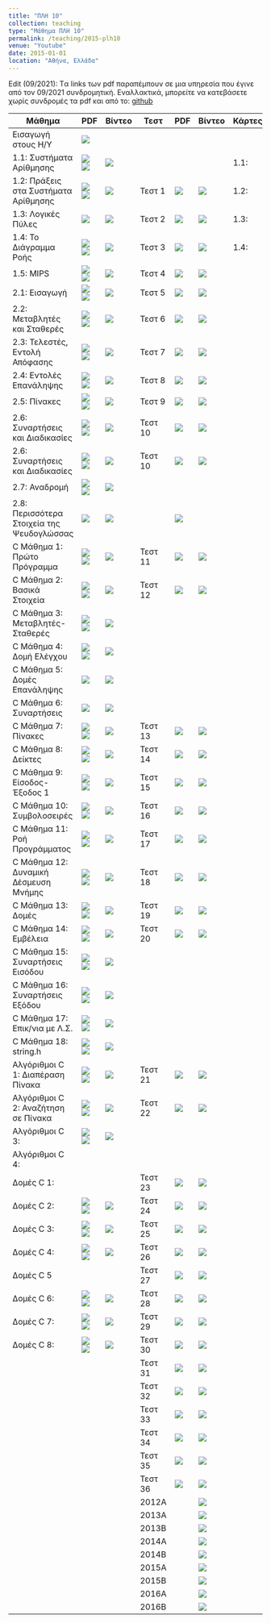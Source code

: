 ```yaml
---
title: "ΠΛΗ 10"
collection: teaching
type: "Μάθημα ΠΛΗ 10"
permalink: /teaching/2015-plh10
venue: "Youtube"
date: 2015-01-01
location: "Αθήνα, Ελλάδα"
---
```


Edit (09/2021): Tα links των pdf παραπέμπουν σε μια υπηρεσία που έγινε από τον 09/2021 συνδρομητική. Εναλλακτικά, μπορείτε να κατεβάσετε χωρίς συνδρομές τα pdf και από το: [github](https://github.com/psounis/notes)

| Μάθημα | PDF | Βίντεο | Τεστ | PDF | Βίντεο | Κάρτες | PDF | Βίντεο|
| --- | --- | --- | --- | --- | --- | --- | --- | --- |
| Εισαγωγή στους Η/Υ | <a href="https://www.slideshare.net/DimitrisPsounis/10-1-54148007" target="_blank"><img src="https://dimitrispsounis.github.io/images/pdf20.png"></a> |  |  |  |  |  |  |  |
| 1.1: Συστήματα Αρίθμησης | <a href="https://www.slideshare.net/DimitrisPsounis/10-11-52387385" target="_blank"><img src="https://dimitrispsounis.github.io/images/pdf20.png"></a> <a href="https://www.slideshare.net/DimitrisPsounis/10-11-53502905" target="_blank"><img src="https://dimitrispsounis.github.io/images/pdf4.png"></a> | <a href="https://www.youtube.com/watch?v=p1DURckHKyw&list=PLLMmbOLFy25Ez0gRrziJnUKx1H_G2DM5F" target="_blank"><img src="https://dimitrispsounis.github.io/images/youtube20.png"></a> |  |  |  | 1.1: | <a href="https://www.slideshare.net/DimitrisPsounis/10-11-52999487" target="_blank"><img src="https://dimitrispsounis.github.io/images/pdf20.png"></a> <a href="https://www.slideshare.net/DimitrisPsounis/10-11-53502898" target="_blank"><img src="https://dimitrispsounis.github.io/images/pdf4.png"></a> | <a href="https://www.youtube.com/watch?v=ZreKC_NMq-M&list=PLLMmbOLFy25HAC_ByaacLKthemwfjJdYF" target="_blank"><img src="https://dimitrispsounis.github.io/images/youtube20.png"></a> |
| 1.2: Πράξεις στα Συστήματα Αρίθμησης | <a href="https://www.slideshare.net/DimitrisPsounis/10-12-52771593" target="_blank"><img src="https://dimitrispsounis.github.io/images/pdf20.png"></a> <a href="https://www.slideshare.net/DimitrisPsounis/10-12-53503071" target="_blank"><img src="https://dimitrispsounis.github.io/images/pdf4.png"></a> | <a href="https://www.youtube.com/watch?v=x77DbKFg0PI&list=PLLMmbOLFy25GRCBxT-jsoAtpRwHElXZSI" target="_blank"><img src="https://dimitrispsounis.github.io/images/youtube20.png"></a> | Τεστ 1 | <a href="https://www.slideshare.net/DimitrisPsounis/10-1-52735757" target="_blank"><img src="https://dimitrispsounis.github.io/images/pdf20.png"></a> | <a href="https://www.youtube.com/watch?v=e4pWJWc6wbg&list=PLLMmbOLFy25GnJncBjoo1gJjTeXcnMHIt" target="_blank"><img src="https://dimitrispsounis.github.io/images/youtube20.png"></a> | 1.2: | <a href="https://www.slideshare.net/DimitrisPsounis/10-12-53503067" target="_blank"><img src="https://dimitrispsounis.github.io/images/pdf4.png"></a> | <a href="https://www.youtube.com/watch?v=r_beo1-cHa0&list=PLLMmbOLFy25Fk06TAV7Y1q0z8s6ND0Lt5" target="_blank"><img src="https://dimitrispsounis.github.io/images/youtube20.png"></a> |
| 1.3: Λογικές Πύλες | <a href="https://www.slideshare.net/DimitrisPsounis/10-13-53503338" target="_blank"><img src="https://dimitrispsounis.github.io/images/pdf4.png"></a> | <a href="https://www.youtube.com/watch?v=iqy71uVFsnk&list=PLLMmbOLFy25FEYwmIIHbUgkdJRiLKbEad" target="_blank"><img src="https://dimitrispsounis.github.io/images/youtube20.png"></a> | Τεστ 2 | <a href="https://www.slideshare.net/DimitrisPsounis/10-2-53177944" target="_blank"><img src="https://dimitrispsounis.github.io/images/pdf20.png"></a> | <a href="https://www.youtube.com/watch?v=wwG7VbnIXFk&list=PLLMmbOLFy25HoBONtaFGZP24LLo3yd5_J" target="_blank"><img src="https://dimitrispsounis.github.io/images/youtube20.png"></a> | 1.3: | <a href="https://www.slideshare.net/DimitrisPsounis/10-13-53211738" target="_blank"><img src="https://dimitrispsounis.github.io/images/pdf20.png"></a> <a href="https://www.slideshare.net/DimitrisPsounis/10-13-53503337" target="_blank"><img src="https://dimitrispsounis.github.io/images/pdf4.png"></a> | <a href="https://www.youtube.com/watch?v=G6rraCi4e2E&list=PLLMmbOLFy25GyfzLXRn9Z2-ewRyuKazo3" target="_blank"><img src="https://dimitrispsounis.github.io/images/youtube20.png"></a> |
| 1.4: To Διάγραμμα Ροής | <a href="https://www.slideshare.net/DimitrisPsounis/10-14-53487334" target="_blank"><img src="https://dimitrispsounis.github.io/images/pdf20.png"></a> <a href="https://www.slideshare.net/DimitrisPsounis/10-14-53487331" target="_blank"><img src="https://dimitrispsounis.github.io/images/pdf4.png"></a> | <a href="https://www.youtube.com/watch?v=agjoISLMPNA&list=PLLMmbOLFy25F4t2L9CrObYto_dB_fw2_J" target="_blank"><img src="https://dimitrispsounis.github.io/images/youtube20.png"></a> | Τεστ 3 | <a href="https://www.slideshare.net/DimitrisPsounis/10-3-53218593" target="_blank"><img src="https://dimitrispsounis.github.io/images/pdf20.png"></a>  | <a href="https://www.youtube.com/watch?v=OmfzCz33SD0&list=PLLMmbOLFy25GtvywtzSMpfyUaJT9EyP5L" target="_blank"><img src="https://dimitrispsounis.github.io/images/youtube20.png"></a> | 1.4: | <a href="https://www.slideshare.net/DimitrisPsounis/10-14-53488562" target="_blank"><img src="https://dimitrispsounis.github.io/images/pdf20.png"></a> <a href="https://www.slideshare.net/DimitrisPsounis/10-14-53488561" target="_blank"><img src="https://dimitrispsounis.github.io/images/pdf4.png"></a> | <a href="https://www.youtube.com/watch?v=mUkAP4y0FGk&list=PLLMmbOLFy25FPS9TzNlei5CT7r65a4BE5" target="_blank"><img src="https://dimitrispsounis.github.io/images/youtube20.png"></a> |
| 1.5: MIPS | <a href="https://www.slideshare.net/DimitrisPsounis/10-15-53900742" target="_blank"><img src="https://dimitrispsounis.github.io/images/pdf20.png"></a> <a href="https://www.slideshare.net/DimitrisPsounis/10-15-53900739" target="_blank"><img src="https://dimitrispsounis.github.io/images/pdf4.png"></a> | <a href="https://www.youtube.com/watch?v=w00hir4FPcw&list=PLLMmbOLFy25EpLxudVxo6y3EuzCOORZ_0" target="_blank"><img src="https://dimitrispsounis.github.io/images/youtube20.png"></a> | Τεστ 4 | <a href="https://www.slideshare.net/DimitrisPsounis/10-4-53489795" target="_blank"><img src="https://dimitrispsounis.github.io/images/pdf20.png"></a> | <a href="https://www.youtube.com/watch?v=5VAKtQIleFQ&list=PLLMmbOLFy25E0aRwgqxYXi3yN2Sh4ObEK" target="_blank"><img src="https://dimitrispsounis.github.io/images/youtube20.png"></a> |  |  |  |
| 2.1: Εισαγωγή | <a href="https://www.slideshare.net/DimitrisPsounis/10-21-54513089" target="_blank"><img src="https://dimitrispsounis.github.io/images/pdf20.png"></a> <a href="https://www.slideshare.net/DimitrisPsounis/10-21-54513074" target="_blank"><img src="https://dimitrispsounis.github.io/images/pdf4.png"></a> | <a href="https://www.youtube.com/watch?v=Ipiuo9MlH5I&list=PLLMmbOLFy25E0QqACE8KVwGSoxfSjfjWV" target="_blank"><img src="https://dimitrispsounis.github.io/images/youtube20.png"></a> | Τεστ 5 | <a href="https://www.slideshare.net/DimitrisPsounis/10-5-53781381" target="_blank"><img src="https://dimitrispsounis.github.io/images/pdf20.png"></a> | <a href="https://www.youtube.com/watch?v=peVKO0V2C3s&list=PLLMmbOLFy25FmUnNsjrzBrJmQiYjkT9Ck" target="_blank"><img src="https://dimitrispsounis.github.io/images/youtube20.png"></a> |  |  |  |
| 2.2: Μεταβλητές και Σταθερές | <a href="https://www.slideshare.net/DimitrisPsounis/10-22-54714581" target="_blank"><img src="https://dimitrispsounis.github.io/images/pdf20.png"></a> <a href="https://www.slideshare.net/DimitrisPsounis/10-22-54714582" target="_blank"><img src="https://dimitrispsounis.github.io/images/pdf4.png"></a> | <a href="https://www.youtube.com/watch?v=kjvK_owVk74&list=PLLMmbOLFy25Eb8PBEYFOPAFBejAVA_wNU" target="_blank"><img src="https://dimitrispsounis.github.io/images/youtube20.png"></a> | Τεστ 6 | <a href="https://www.slideshare.net/DimitrisPsounis/10-6-53923958" target="_blank"><img src="https://dimitrispsounis.github.io/images/pdf20.png"></a> | <a href="https://www.youtube.com/watch?v=oab2aOrmAf0&list=PLLMmbOLFy25HlVEnU34wyLEp4EoCeH3kD" target="_blank"><img src="https://dimitrispsounis.github.io/images/youtube20.png"></a> |  |  |  |
| 2.3: Τελεστές, Εντολή Απόφασης | <a href="https://www.slideshare.net/DimitrisPsounis/10-23-54897219" target="_blank"><img src="https://dimitrispsounis.github.io/images/pdf20.png"></a> <a href="https://www.slideshare.net/DimitrisPsounis/10-23-54897221" target="_blank"><img src="https://dimitrispsounis.github.io/images/pdf4.png"></a> | <a href="https://www.youtube.com/watch?v=WI4BYAJ6-2o&list=PLLMmbOLFy25EiJ4ao8v1lQyXcDhLIGsj8" target="_blank"><img src="https://dimitrispsounis.github.io/images/youtube20.png"></a> | Τεστ 7 | <a href="https://www.slideshare.net/DimitrisPsounis/10-7-54291111" target="_blank"><img src="https://dimitrispsounis.github.io/images/pdf20.png"></a>	 | <a href="https://www.youtube.com/watch?v=NjV_K-qGG04&list=PLLMmbOLFy25HQUr_Uaaz2gJmPPOYz2Vcj" target="_blank"><img src="https://dimitrispsounis.github.io/images/youtube20.png"></a> |  |  |  |
| 2.4: Εντολές Επανάληψης | <a href="https://www.slideshare.net/DimitrisPsounis/10-24-55556278" target="_blank"><img src="https://dimitrispsounis.github.io/images/pdf20.png"></a> <a href="https://www.slideshare.net/DimitrisPsounis/10-24-55556280" target="_blank"><img src="https://dimitrispsounis.github.io/images/pdf4.png"></a>  | <a href="https://www.youtube.com/watch?v=Ndn0G91lAyM&list=PLLMmbOLFy25HXARQkJ1z1bjXr5FgzS2Oq" target="_blank"><img src="https://dimitrispsounis.github.io/images/youtube20.png"></a> | Τεστ 8 | <a href="https://www.slideshare.net/DimitrisPsounis/10-8-54360216" target="_blank"><img src="https://dimitrispsounis.github.io/images/pdf20.png"></a> | <a href="https://www.youtube.com/watch?v=hxe3KWt-cus&list=PLLMmbOLFy25E6EqmtHl3o2lZzzUI10ZMj" target="_blank"><img src="https://dimitrispsounis.github.io/images/youtube20.png"></a> |  |  |  |
| 2.5: Πίνακες | <a href="https://www.slideshare.net/DimitrisPsounis/10-25-55999592" target="_blank"><img src="https://dimitrispsounis.github.io/images/pdf20.png"></a> <a href="https://www.slideshare.net/DimitrisPsounis/10-25-55999590" target="_blank"><img src="https://dimitrispsounis.github.io/images/pdf4.png"></a> | <a href="https://www.youtube.com/watch?v=6bz_A3M2XWQ&list=PLLMmbOLFy25FjeDORM42GB6FiICN9Gt_V" target="_blank"><img src="https://dimitrispsounis.github.io/images/youtube20.png"></a> | Τεστ 9 | <a href="https://www.slideshare.net/DimitrisPsounis/10-9-54555183" target="_blank"><img src="https://dimitrispsounis.github.io/images/pdf20.png"></a> | <a href="https://www.youtube.com/watch?v=-usF2o0XE-I&list=PLLMmbOLFy25EsRpZ3DD2iwPt5gLr5pQth" target="_blank"><img src="https://dimitrispsounis.github.io/images/youtube20.png"></a> |  |  |  |
| 2.6: Συναρτήσεις και Διαδικασίες | <a href="https://www.slideshare.net/DimitrisPsounis/10-26-56249651" target="_blank"><img src="https://dimitrispsounis.github.io/images/pdf20.png"></a> <a href="https://www.slideshare.net/DimitrisPsounis/10-26-56249652" target="_blank"><img src="https://dimitrispsounis.github.io/images/pdf4.png"></a> | <a href="https://www.youtube.com/watch?v=sANg5GcD8ZY&list=PLLMmbOLFy25F1rMQLsvy02_YFPL-WLPrm" target="_blank"><img src="https://dimitrispsounis.github.io/images/youtube20.png"></a> | Τεστ 10 | <a href="https://www.slideshare.net/DimitrisPsounis/10-10-55363584" target="_blank"><img src="https://dimitrispsounis.github.io/images/pdf20.png"></a>	| <a href="https://www.youtube.com/watch?v=lVE2jCgj2_Q&list=PLLMmbOLFy25HrMssgJzS39WUbaj9t08WH" target="_blank"><img src="https://dimitrispsounis.github.io/images/youtube20.png"></a> |  |  |  |
| 2.6: Συναρτήσεις και Διαδικασίες | <a href="https://www.slideshare.net/DimitrisPsounis/10-26-56249651" target="_blank"><img src="https://dimitrispsounis.github.io/images/pdf20.png"></a> <a href="https://www.slideshare.net/DimitrisPsounis/10-26-56249652" target="_blank"><img src="https://dimitrispsounis.github.io/images/pdf4.png"></a> | <a href="https://www.youtube.com/watch?v=sANg5GcD8ZY&list=PLLMmbOLFy25F1rMQLsvy02_YFPL-WLPrm" target="_blank"><img src="https://dimitrispsounis.github.io/images/youtube20.png"></a> | Τεστ 10 | <a href="https://www.slideshare.net/DimitrisPsounis/10-10-55363584" target="_blank"><img src="https://dimitrispsounis.github.io/images/pdf20.png"></a> | <a href="https://www.youtube.com/watch?v=lVE2jCgj2_Q&list=PLLMmbOLFy25HrMssgJzS39WUbaj9t08WH" target="_blank"><img src="https://dimitrispsounis.github.io/images/youtube20.png"></a> |  |  |  |
| 2.7: Αναδρομή | <a href="https://www.slideshare.net/DimitrisPsounis/10-27-56888973" target="_blank"><img src="https://dimitrispsounis.github.io/images/pdf20.png"></a> <a href="https://www.slideshare.net/DimitrisPsounis/10-27-56888971" target="_blank"><img src="https://dimitrispsounis.github.io/images/pdf4.png"></a> | <a href="https://www.youtube.com/watch?v=1ZynEQCfarI&list=PLLMmbOLFy25FLq2COVKO6CX1ilGE2-3Hp" target="_blank"><img src="https://dimitrispsounis.github.io/images/youtube20.png"></a> | | | | | | |
| 2.8: Περισσότερα Στοιχεία της Ψευδογλώσσας | <a href="https://www.slideshare.net/DimitrisPsounis/10-28-56889168" target="_blank"><img src="https://dimitrispsounis.github.io/images/pdf20.png"></a> | <a href="https://www.youtube.com/watch?v=uUKIFL9fgK0&list=PLLMmbOLFy25GJ27gp3j89rv68GmXDSPiz" target="_blank"><img src="https://dimitrispsounis.github.io/images/youtube20.png"></a> | | <a href="https://www.slideshare.net/DimitrisPsounis/10-28-56889167" target="_blank"><img src="https://dimitrispsounis.github.io/images/pdf4.png"></a> | | | |
| C Μάθημα 1: Πρώτο Πρόγραμμα | <a href="https://www.slideshare.net/DimitrisPsounis/c-1-53795588" target="_blank"><img src="https://dimitrispsounis.github.io/images/pdf20.png"></a> <a href="https://www.slideshare.net/DimitrisPsounis/c-1-53795591" target="_blank"><img src="https://dimitrispsounis.github.io/images/pdf4.png"></a> | <a href="https://www.youtube.com/watch?v=hx9ddaIyi6k&list=PLLMmbOLFy25EvibolowGOmrXO-dwDERbh" target="_blank"><img src="https://dimitrispsounis.github.io/images/youtube20.png"></a> | Τεστ 11 | <a href="https://www.slideshare.net/DimitrisPsounis/10-11-55762576" target="_blank"><img src="https://dimitrispsounis.github.io/images/pdf20.png"></a> | <a href="https://www.youtube.com/watch?v=PfNKBGRJVjs&list=PLLMmbOLFy25Fvr-08qo5hNh6Npa9Ocjw6" target="_blank"><img src="https://dimitrispsounis.github.io/images/youtube20.png"></a> | | | |
| C Μάθημα 2: Βασικά Στοιχεία | <a href="https://www.slideshare.net/DimitrisPsounis/c-2-54047422" target="_blank"><img src="https://dimitrispsounis.github.io/images/pdf20.png"></a> <a href="https://www.slideshare.net/DimitrisPsounis/c-2-54047421" target="_blank"><img src="https://dimitrispsounis.github.io/images/pdf4.png"></a> | <a href="https://www.youtube.com/watch?v=39f8ARytWcg&list=PLLMmbOLFy25FMvnBu-yghl0H0wSmTQEWD" target="_blank"><img src="https://dimitrispsounis.github.io/images/youtube20.png"></a> | Τεστ 12 | <a href="https://www.slideshare.net/DimitrisPsounis/10-12-56309556" target="_blank"><img src="https://dimitrispsounis.github.io/images/pdf20.png"></a> | <a href="https://www.youtube.com/watch?v=qhVQ5tstjBM&list=PLLMmbOLFy25HFJz7xl9xiEdq2wRmunPqN" target="_blank"><img src="https://dimitrispsounis.github.io/images/youtube20.png"></a> | | | |
| C Μάθημα 3: Μεταβλητές-Σταθερές | <a href="https://www.slideshare.net/DimitrisPsounis/c-3-54073787" target="_blank"><img src="https://dimitrispsounis.github.io/images/pdf20.png"></a> <a href="https://www.slideshare.net/DimitrisPsounis/c-3-54073784" target="_blank"><img src="https://dimitrispsounis.github.io/images/pdf4.png"></a> | <a href="https://www.youtube.com/watch?v=AUeLobL-Gqo&list=PLLMmbOLFy25HTIJk5ChVropkkZgbMV5lc" target="_blank"><img src="https://dimitrispsounis.github.io/images/youtube20.png"></a> | | | | | |
| C Μάθημα 4: Δομή Ελέγχου | <a href="https://www.slideshare.net/DimitrisPsounis/c-4-54815754" target="_blank"><img src="https://dimitrispsounis.github.io/images/pdf20.png"></a> <a href="https://www.slideshare.net/DimitrisPsounis/c-4-54815710" target="_blank"><img src="https://dimitrispsounis.github.io/images/pdf4.png"></a> | <a href="https://www.youtube.com/watch?v=_m_Cks_7RaE&list=PLLMmbOLFy25G0JJu1NilI_s0KWq-Gs_Rt" target="_blank"><img src="https://dimitrispsounis.github.io/images/youtube20.png"></a> | | | | | |
| C Μάθημα 5: Δομές Επανάληψης | <a href="https://www.slideshare.net/DimitrisPsounis/c-5-55122216" target="_blank"><img src="https://dimitrispsounis.github.io/images/pdf20.png"></a> | <a href="https://www.youtube.com/watch?v=fCI2OO9aL1c&list=PLLMmbOLFy25F2pmnFy_pMUWoSu5VK6J7R" target="_blank"><img src="https://dimitrispsounis.github.io/images/youtube20.png"></a> | | | | | |
| C Μάθημα 6: Συναρτήσεις | <a href="https://www.slideshare.net/DimitrisPsounis/c-6-55668795" target="_blank"><img src="https://dimitrispsounis.github.io/images/pdf20.png"></a> | <a href="https://www.youtube.com/watch?v=8tNuNS2lOyU&list=PLLMmbOLFy25HBidwyNGZ2y7HNYuWzrA7e" target="_blank"><img src="https://dimitrispsounis.github.io/images/youtube20.png"></a> | | | | | |
| C Μάθημα 7: Πίνακες | <a href="https://www.slideshare.net/DimitrisPsounis/c-7-57415658" target="_blank"><img src="https://dimitrispsounis.github.io/images/pdf20.png"></a> <a href="https://www.slideshare.net/DimitrisPsounis/c-7-57415657" target="_blank"><img src="https://dimitrispsounis.github.io/images/pdf4.png"></a> | <a href="https://www.youtube.com/watch?v=nPDvsSDXsrg&list=PLLMmbOLFy25Enn8oLvwQlT2b73QqKbkqP" target="_blank"><img src="https://dimitrispsounis.github.io/images/youtube20.png"></a> | Τεστ 13 | <a href="https://www.slideshare.net/DimitrisPsounis/10-13-56537707" target="_blank"><img src="https://dimitrispsounis.github.io/images/pdf20.png"></a> | <a href="https://www.youtube.com/watch?v=5_ook12uvaU&list=PLLMmbOLFy25H0fjx9R1gi7f5R1uSgA50t" target="_blank"><img src="https://dimitrispsounis.github.io/images/youtube20.png"></a> | | | |
| C Μάθημα 8: Δείκτες | <a href="https://www.slideshare.net/DimitrisPsounis/c-8-57440040" target="_blank"><img src="https://dimitrispsounis.github.io/images/pdf20.png"></a> <a href="https://www.slideshare.net/DimitrisPsounis/c-8-57440046" target="_blank"><img src="https://dimitrispsounis.github.io/images/pdf4.png"></a> | <a href="https://www.youtube.com/watch?v=WtEwe0xNTbU&list=PLLMmbOLFy25FikymqH3yxxY2uJeDbJxDt" target="_blank"><img src="https://dimitrispsounis.github.io/images/youtube20.png"></a> | Τεστ 14 | <a href="https://www.slideshare.net/DimitrisPsounis/10-14-56537706" target="_blank"><img src="https://dimitrispsounis.github.io/images/pdf20.png"></a> | <a href="https://www.youtube.com/watch?v=nVmVDQ7psi8&list=PLLMmbOLFy25GgpLdSu3kZkvEP006HcRUo" target="_blank"><img src="https://dimitrispsounis.github.io/images/youtube20.png"></a> | | | |
| C Μάθημα 9: Είσοδος-Έξοδος 1 | <a href="https://www.slideshare.net/DimitrisPsounis/c-9-57931106" target="_blank"><img src="https://dimitrispsounis.github.io/images/pdf20.png"></a> <a href="https://www.slideshare.net/DimitrisPsounis/c-9-57931104" target="_blank"><img src="https://dimitrispsounis.github.io/images/pdf4.png"></a> | <a href="https://www.youtube.com/watch?v=4rVHJ-loHZM&list=PLLMmbOLFy25EnsUYYYrXc564qsZey77Jg" target="_blank"><img src="https://dimitrispsounis.github.io/images/youtube20.png"></a> | Τεστ 15 | <a href="https://www.slideshare.net/DimitrisPsounis/10-15-56562862" target="_blank"><img src="https://dimitrispsounis.github.io/images/pdf20.png"></a> | <a href="https://www.youtube.com/watch?v=hUTtuaXlr4M&list=PLLMmbOLFy25EAg15N6rd6bhJQ8qewjs3m" target="_blank"><img src="https://dimitrispsounis.github.io/images/youtube20.png"></a> | | | |
| C Μάθημα 10: Συμβολοσειρές | <a href="https://www.slideshare.net/DimitrisPsounis/c-10-57941650" target="_blank"><img src="https://dimitrispsounis.github.io/images/pdf20.png"></a> <a href="https://www.slideshare.net/DimitrisPsounis/c-10-57941651" target="_blank"><img src="https://dimitrispsounis.github.io/images/pdf4.png"></a> | <a href="https://www.youtube.com/watch?v=KjyKBLokB9c&list=PLLMmbOLFy25FkKVsJSc-OO-0zIUGaoj_G" target="_blank"><img src="https://dimitrispsounis.github.io/images/youtube20.png"></a> | Τεστ 16 | <a href="https://www.slideshare.net/DimitrisPsounis/10-16-56673784" target="_blank"><img src="https://dimitrispsounis.github.io/images/pdf20.png"></a> | <a href="https://www.youtube.com/watch?v=el5MR8xvq8k&list=PLLMmbOLFy25GTfKYWaik_kAUq-_ep-QC9" target="_blank"><img src="https://dimitrispsounis.github.io/images/youtube20.png"></a> | | | |
| C Μάθημα 11: Ροή Προγράμματος | <a href="https://www.slideshare.net/DimitrisPsounis/c-11-58080879" target="_blank"><img src="https://dimitrispsounis.github.io/images/pdf20.png"></a> <a href="https://www.slideshare.net/DimitrisPsounis/c-11-58080878" target="_blank"><img src="https://dimitrispsounis.github.io/images/pdf4.png"></a> | <a href="https://www.youtube.com/watch?v=n7nIpSXkQDs&list=PLLMmbOLFy25EXzOwSMO2_4eEsQ52JS7np" target="_blank"><img src="https://dimitrispsounis.github.io/images/youtube20.png"></a> | Τεστ 17 | <a href="https://www.slideshare.net/DimitrisPsounis/10-17-56740720" target="_blank"><img src="https://dimitrispsounis.github.io/images/pdf20.png"></a> | <a href="https://www.youtube.com/watch?v=w3SH8Oclf5Y&list=PLLMmbOLFy25EroJPzeawAQWDLZ-ibH5af" target="_blank"><img src="https://dimitrispsounis.github.io/images/youtube20.png"></a> | | | |
| C Μάθημα 12: Δυναμική Δέσμευση Μνήμης | <a href="https://www.slideshare.net/DimitrisPsounis/c-12-58130166" target="_blank"><img src="https://dimitrispsounis.github.io/images/pdf20.png"></a> <a href="https://www.slideshare.net/DimitrisPsounis/c-12-58130169" target="_blank"><img src="https://dimitrispsounis.github.io/images/pdf4.png"></a> | <a href="https://www.youtube.com/watch?v=QpIVFCVHKNQ&list=PLLMmbOLFy25Hu1bFVhWeXuakiNFm61U-C" target="_blank"><img src="https://dimitrispsounis.github.io/images/youtube20.png"></a> | Τεστ 18 | <a href="https://www.slideshare.net/DimitrisPsounis/10-18-58211896" target="_blank"><img src="https://dimitrispsounis.github.io/images/pdf20.png"></a> | <a href="https://www.youtube.com/watch?v=Sa8j7-gKh0k&list=PLLMmbOLFy25ED0a1V2APrr4lp63wc_E95" target="_blank"><img src="https://dimitrispsounis.github.io/images/youtube20.png"></a> | | | |
| C Μάθημα 13: Δομές | <a href="https://www.slideshare.net/DimitrisPsounis/c-13-58447146" target="_blank"><img src="https://dimitrispsounis.github.io/images/pdf20.png"></a> <a href="https://www.slideshare.net/DimitrisPsounis/c-13-58447148" target="_blank"><img src="https://dimitrispsounis.github.io/images/pdf4.png"></a> | <a href="https://www.youtube.com/watch?v=PCQeA0AUaGQ&list=PLLMmbOLFy25GYUTgiz89IJchuOo3esdkS" target="_blank"><img src="https://dimitrispsounis.github.io/images/youtube20.png"></a> | Τεστ 19 | <a href="https://www.slideshare.net/DimitrisPsounis/10-19-58211895" target="_blank"><img src="https://dimitrispsounis.github.io/images/pdf20.png"></a> | <a href="https://www.youtube.com/watch?v=BYg3S4GU_BQ&list=PLLMmbOLFy25HzEKyxoovvKXYkf4Og4ScY" target="_blank"><img src="https://dimitrispsounis.github.io/images/youtube20.png"></a> | | | |
| C Μάθημα 14: Εμβέλεια | <a href="https://www.slideshare.net/DimitrisPsounis/c-14-58487548" target="_blank"><img src="https://dimitrispsounis.github.io/images/pdf20.png"></a> <a href="https://www.slideshare.net/DimitrisPsounis/c-14-58487547" target="_blank"><img src="https://dimitrispsounis.github.io/images/pdf4.png"></a> | <a href="https://www.youtube.com/watch?v=Fdf3JU4ALUM&list=PLLMmbOLFy25HuQrV2E5hrAezqUoBsY1j1" target="_blank"><img src="https://dimitrispsounis.github.io/images/youtube20.png"></a> | Τεστ 20 | <a href="https://www.slideshare.net/DimitrisPsounis/10-20-58296108" target="_blank"><img src="https://dimitrispsounis.github.io/images/pdf20.png"></a> | <a href="https://www.youtube.com/watch?v=MCLZrsPGdwE&list=PLLMmbOLFy25EruoyVaNXLqtWqVkRbUgMO" target="_blank"><img src="https://dimitrispsounis.github.io/images/youtube20.png"></a> | | | |
| C Μάθημα 15: Συναρτήσεις Εισόδου | <a href="https://www.slideshare.net/DimitrisPsounis/c-15-58780803" target="_blank"><img src="https://dimitrispsounis.github.io/images/pdf20.png"></a> <a href="https://www.slideshare.net/DimitrisPsounis/c-15-58780805" target="_blank"><img src="https://dimitrispsounis.github.io/images/pdf4.png"></a> | <a href="https://www.youtube.com/watch?v=Hx8cicxO2QQ&list=PLLMmbOLFy25GS3gfTbkPkBYdab3owOstd" target="_blank"><img src="https://dimitrispsounis.github.io/images/youtube20.png"></a> | | | | | |
| C Μάθημα 16: Συναρτήσεις Εξόδου | <a href="https://www.slideshare.net/DimitrisPsounis/c-16-59093896" target="_blank"><img src="https://dimitrispsounis.github.io/images/pdf20.png"></a> <a href="https://www.slideshare.net/DimitrisPsounis/c-16-59093895" target="_blank"><img src="https://dimitrispsounis.github.io/images/pdf4.png"></a> | <a href="https://www.youtube.com/watch?v=u9jXf6mgAzc&list=PLLMmbOLFy25HrVqp-Qqr-0HMcoPVtqKSJ" target="_blank"><img src="https://dimitrispsounis.github.io/images/youtube20.png"></a> | | | | | |
| C Μάθημα 17: Επικ/νια με Λ.Σ. | <a href="https://www.slideshare.net/DimitrisPsounis/c-17-59558887" target="_blank"><img src="https://dimitrispsounis.github.io/images/pdf20.png"></a> <a href="https://www.slideshare.net/DimitrisPsounis/c-17-59558890" target="_blank"><img src="https://dimitrispsounis.github.io/images/pdf4.png"></a> | <a href="https://www.youtube.com/watch?v=wChGBtGlcUM&list=PLLMmbOLFy25FPxSBE1dVPFLiMA8NA2Lhb" target="_blank"><img src="https://dimitrispsounis.github.io/images/youtube20.png"></a> | | | | | |
| C Μάθημα 18: string.h | <a href="https://www.slideshare.net/DimitrisPsounis/c-18-61074792" target="_blank"><img src="https://dimitrispsounis.github.io/images/pdf20.png"></a> <a href="https://www.slideshare.net/DimitrisPsounis/c-18-61074788" target="_blank"><img src="https://dimitrispsounis.github.io/images/pdf4.png"></a> | <a href="https://www.youtube.com/watch?v=3YnGHKDDVF0&list=PLLMmbOLFy25Hnv8zmIVAo2iRvGiVXwYed" target="_blank"><img src="https://dimitrispsounis.github.io/images/youtube20.png"></a> | | | | | |
| Αλγόριθμοι C 1: Διαπέραση Πίνακα | <a href="https://www.slideshare.net/DimitrisPsounis/c-1-58170652" target="_blank"><img src="https://dimitrispsounis.github.io/images/pdf20.png"></a> <a href="https://www.slideshare.net/DimitrisPsounis/c-1-58170654" target="_blank"><img src="https://dimitrispsounis.github.io/images/pdf4.png"></a> | <a href="https://www.youtube.com/watch?v=vOC1t0w6WT0&list=PLLMmbOLFy25GM4y4W-03OX_rjKY7CyCRm" target="_blank"><img src="https://dimitrispsounis.github.io/images/youtube20.png"></a> | Τεστ 21 | <a href="https://www.slideshare.net/DimitrisPsounis/10-21-58447831" target="_blank"><img src="https://dimitrispsounis.github.io/images/pdf20.png"></a> | <a href="https://www.youtube.com/watch?v=QhbpAL6UZ7E&list=PLLMmbOLFy25E9H-k7MRd8Vqb-QjgZNwo2" target="_blank"><img src="https://dimitrispsounis.github.io/images/youtube20.png"></a> | | | |
| Αλγόριθμοι C 2: Αναζήτηση σε Πίνακα | <a href="https://www.slideshare.net/DimitrisPsounis/c-2-58212038" target="_blank"><img src="https://dimitrispsounis.github.io/images/pdf20.png"></a> <a href="https://www.slideshare.net/DimitrisPsounis/c-2-58212039" target="_blank"><img src="https://dimitrispsounis.github.io/images/pdf4.png"></a> | <a href="https://www.youtube.com/watch?v=QIesAVYQlvc&list=PLLMmbOLFy25Ecj5A0a-BZi5RiAzlYzARu" target="_blank"><img src="https://dimitrispsounis.github.io/images/youtube20.png"></a> | Τεστ 22 | <a href="https://www.slideshare.net/DimitrisPsounis/10-22-58447832" target="_blank"><img src="https://dimitrispsounis.github.io/images/pdf20.png"></a> | <a href="https://www.youtube.com/watch?v=4NBVPb8GSdE&list=PLLMmbOLFy25Gz4uotIp7xbxNmSf4b6djt" target="_blank"><img src="https://dimitrispsounis.github.io/images/youtube20.png"></a> | | | |
| Αλγόριθμοι C 3: | <a href="https://www.slideshare.net/DimitrisPsounis/c-3-61074122" target="_blank"><img src="https://dimitrispsounis.github.io/images/pdf20.png"></a> <a href="https://www.slideshare.net/DimitrisPsounis/c-3-61074111" target="_blank"><img src="https://dimitrispsounis.github.io/images/pdf4.png"></a> | <a href="https://www.youtube.com/watch?v=lFtM4ZKDvkY&list=PLLMmbOLFy25G4CyahKLJrex4pr1hvVsLN" target="_blank"><img src="https://dimitrispsounis.github.io/images/youtube20.png"></a> | | | | | |
| Αλγόριθμοι C 4: |  |  |  |  |  |  |  |  |
| Δομές C 1: | | | Τεστ 23 | <a href="https://www.slideshare.net/DimitrisPsounis/10-23-58689717" target="_blank"><img src="https://dimitrispsounis.github.io/images/pdf20.png"></a> | <a href="https://www.youtube.com/watch?v=2ELFB_l1EFw&list=PLLMmbOLFy25GgwcmQiQPPzgw4Lz_xxoro" target="_blank"><img src="https://dimitrispsounis.github.io/images/youtube20.png"></a> | | | |
| Δομές C 2: | <a href="https://www.slideshare.net/DimitrisPsounis/c-2-59045326" target="_blank"><img src="https://dimitrispsounis.github.io/images/pdf20.png"></a> <a href="https://www.slideshare.net/DimitrisPsounis/c-2-59045330" target="_blank"><img src="https://dimitrispsounis.github.io/images/pdf4.png"></a> | <a href="https://www.youtube.com/watch?v=YmzY4dzWyds&list=PLLMmbOLFy25Hl6pdBYCFF_Gufxn8fEMny" target="_blank"><img src="https://dimitrispsounis.github.io/images/youtube20.png"></a> | Τεστ 24 | <a href="https://www.slideshare.net/DimitrisPsounis/10-24-60708388" target="_blank"><img src="https://dimitrispsounis.github.io/images/pdf20.png"></a> | <a href="https://www.youtube.com/watch?v=SVz79mGvf1U&list=PLLMmbOLFy25FgKrsL8_hmCoNCXxQ4N2CP" target="_blank"><img src="https://dimitrispsounis.github.io/images/youtube20.png"></a> | | | |
| Δομές C 3: | <a href="https://www.slideshare.net/DimitrisPsounis/c-3-59659556" target="_blank"><img src="https://dimitrispsounis.github.io/images/pdf20.png"></a> <a href="https://www.slideshare.net/DimitrisPsounis/c-3-59659554" target="_blank"><img src="https://dimitrispsounis.github.io/images/pdf4.png"></a> | <a href="https://www.youtube.com/watch?v=2tqXshfwpOU&list=PLLMmbOLFy25GwXcv9Mwp7BAAlr-3DSpJk" target="_blank"><img src="https://dimitrispsounis.github.io/images/youtube20.png"></a> | Τεστ 25 | <a href="https://www.slideshare.net/DimitrisPsounis/10-25-60708397" target="_blank"><img src="https://dimitrispsounis.github.io/images/pdf20.png"></a> | <a href="https://www.youtube.com/watch?v=KjlEDFIktjg&list=PLLMmbOLFy25HnlFoLFbvqIg9HZvnqbDvd" target="_blank"><img src="https://dimitrispsounis.github.io/images/youtube20.png"></a> | | | |
| Δομές C 4: | <a href="https://www.slideshare.net/DimitrisPsounis/c-4-61073575" target="_blank"><img src="https://dimitrispsounis.github.io/images/pdf20.png"></a> <a href="https://www.slideshare.net/DimitrisPsounis/c-4-61073571" target="_blank"><img src="https://dimitrispsounis.github.io/images/pdf4.png"></a> | <a href="https://www.youtube.com/watch?v=PuxJH-kO2-A&list=PLLMmbOLFy25FQ4xRC5EVrtwTojnaQX5uD" target="_blank"><img src="https://dimitrispsounis.github.io/images/youtube20.png"></a> | Τεστ 26 | <a href="https://www.slideshare.net/DimitrisPsounis/10-26-60708399" target="_blank"><img src="https://dimitrispsounis.github.io/images/pdf20.png"></a> | <a href="https://www.youtube.com/watch?v=6LhFNBq8mbo&list=PLLMmbOLFy25HqD9RNKjF8mZGh770-f1dX" target="_blank"><img src="https://dimitrispsounis.github.io/images/youtube20.png"></a> | | | |
| Δομές C 5 | | | Τεστ 27 | <a href="https://www.slideshare.net/DimitrisPsounis/10-27-60708400" target="_blank"><img src="https://dimitrispsounis.github.io/images/pdf20.png"></a> | <a href="https://www.youtube.com/watch?v=KpcEPjhPzJU&list=PLLMmbOLFy25Hh-iIbWt4fEAhW4-piwtsA" target="_blank"><img src="https://dimitrispsounis.github.io/images/youtube20.png"></a> | | | |
| Δομές C 6: | <a href="https://www.slideshare.net/DimitrisPsounis/c-6-62149096" target="_blank"><img src="https://dimitrispsounis.github.io/images/pdf20.png"></a> <a href="https://www.slideshare.net/DimitrisPsounis/c-6-62149092" target="_blank"><img src="https://dimitrispsounis.github.io/images/pdf4.png"></a> | <a href="https://www.youtube.com/watch?v=cqLrR1GbjJc&list=PLLMmbOLFy25H2s0i6uQoop1m9ibbllqU3" target="_blank"><img src="https://dimitrispsounis.github.io/images/youtube20.png"></a> | Τεστ 28 | <a href="https://www.slideshare.net/DimitrisPsounis/10-28-60708404" target="_blank"><img src="https://dimitrispsounis.github.io/images/pdf20.png"></a> | <a href="https://www.youtube.com/watch?v=hxyjDPAX2x8&list=PLLMmbOLFy25HG8ZpxfHnpsr081ZMeXc9k" target="_blank"><img src="https://dimitrispsounis.github.io/images/youtube20.png"></a> | | | |
| Δομές C 7: | <a href="https://www.slideshare.net/DimitrisPsounis/c-7-62284350" target="_blank"><img src="https://dimitrispsounis.github.io/images/pdf20.png"></a> <a href="https://www.slideshare.net/DimitrisPsounis/c-7-62284320" target="_blank"><img src="https://dimitrispsounis.github.io/images/pdf4.png"></a> | <a href="https://www.youtube.com/watch?v=GIrNfPYt0Rc&list=PLLMmbOLFy25Ef4sqgKxsn3y5w2EBO7IZN" target="_blank"><img src="https://dimitrispsounis.github.io/images/youtube20.png"></a> | Τεστ 29 | <a href="https://www.slideshare.net/DimitrisPsounis/10-29-61001734" target="_blank"><img src="https://dimitrispsounis.github.io/images/pdf20.png"></a> | <a href="https://www.youtube.com/watch?v=LvntOi5jrM4&list=PLLMmbOLFy25HRAkNACX9cX7lbLSrGNr4w" target="_blank"><img src="https://dimitrispsounis.github.io/images/youtube20.png"></a> | | | |
| Δομές C 8: | <a href="https://www.slideshare.net/DimitrisPsounis/c-8-62284336" target="_blank"><img src="https://dimitrispsounis.github.io/images/pdf20.png"></a> <a href="https://www.slideshare.net/DimitrisPsounis/c-8-62284347" target="_blank"><img src="https://dimitrispsounis.github.io/images/pdf4.png"></a> | <a href="https://www.youtube.com/watch?v=4dVS_Fhk5qc&list=PLLMmbOLFy25HyZDEdPoi8h65j8g6zFgHR" target="_blank"><img src="https://dimitrispsounis.github.io/images/youtube20.png"></a> | Τεστ 30 | <a href="https://www.slideshare.net/DimitrisPsounis/10-30-61001735" target="_blank"><img src="https://dimitrispsounis.github.io/images/pdf20.png"></a> | <a href="https://www.youtube.com/watch?v=RCQjf7UfB5Q&list=PLLMmbOLFy25EslWe3JvqPlxnd3fhl-6QA" target="_blank"><img src="https://dimitrispsounis.github.io/images/youtube20.png"></a> | | | |
| | | | Τεστ 31 | <a href="https://www.slideshare.net/DimitrisPsounis/10-31-61281087" target="_blank"><img src="https://dimitrispsounis.github.io/images/pdf20.png"></a> | <a href="https://www.youtube.com/watch?v=JMOK_ZOEyos&list=PLLMmbOLFy25HHsn7JUBJ3c1nAJXzbHv7f" target="_blank"><img src="https://dimitrispsounis.github.io/images/youtube20.png"></a> | |  
| | | | Τεστ 32 | <a href="https://www.slideshare.net/DimitrisPsounis/10-32-61281414" target="_blank"><img src="https://dimitrispsounis.github.io/images/pdf20.png"></a> | <a href="https://www.youtube.com/watch?v=B-Di0YuNJA4&list=PLLMmbOLFy25E59NXK4-qiJnz1-EZV_b-C" target="_blank"><img src="https://dimitrispsounis.github.io/images/youtube20.png"></a> | |  
| | | | Τεστ 33 | <a href="https://www.slideshare.net/DimitrisPsounis/10-33-61298772" target="_blank"><img src="https://dimitrispsounis.github.io/images/pdf20.png"></a> | <a href="https://www.youtube.com/watch?v=YDbvD0YoO2I&list=PLLMmbOLFy25FUmBTrU7deHgIzLKMNWz6M" target="_blank"><img src="https://dimitrispsounis.github.io/images/youtube20.png"></a> | |  
| | | | Τεστ 34 | <a href="https://www.slideshare.net/DimitrisPsounis/10-34-61298789" target="_blank"><img src="https://dimitrispsounis.github.io/images/pdf20.png"></a> | <a href="https://www.youtube.com/watch?v=3jd3vtzRE9c&list=PLLMmbOLFy25HdyYvOhPO5MJSM64e2lbvh" target="_blank"><img src="https://dimitrispsounis.github.io/images/youtube20.png"></a> | |  
| | | | Τεστ 35 | <a href="https://www.slideshare.net/DimitrisPsounis/10-35" target="_blank"><img src="https://dimitrispsounis.github.io/images/pdf20.png"></a> | <a href="https://www.youtube.com/watch?v=730hxe5V1Gw&list=PLLMmbOLFy25Gg_ZqbfwBQJulZFwvlrCsD" target="_blank"><img src="https://dimitrispsounis.github.io/images/youtube20.png"></a> | |  
| | | | Τεστ 36 | <a href="https://www.slideshare.net/DimitrisPsounis/10-36" target="_blank"><img src="https://dimitrispsounis.github.io/images/pdf20.png"></a> | <a href="https://www.youtube.com/watch?v=UvI0p0ujocM&list=PLLMmbOLFy25H26DR-m2vFH0SdTGNL9qsf" target="_blank"><img src="https://dimitrispsounis.github.io/images/youtube20.png"></a> | | 
| | | | 2012Α | | <a href="https://www.youtube.com/watch?v=9K3DVxX1si0&list=PLLMmbOLFy25GagsLg1q46MXTq2HDarCnT" target="_blank"><img src="https://dimitrispsounis.github.io/images/youtube20.png"></a> | |  
| | | | 2013Α | | <a href="https://www.youtube.com/watch?v=lvb8KbMqaf8&list=PLLMmbOLFy25FFu90Lf0SJ8WMk1z7QB0IT" target="_blank"><img src="https://dimitrispsounis.github.io/images/youtube20.png"></a> | |  
| | | | 2013Β | | <a href="https://www.youtube.com/watch?v=NOeKWNy3VXE&list=PLLMmbOLFy25Hwk1Pgx92Q86yNadMVv2eN" target="_blank"><img src="https://dimitrispsounis.github.io/images/youtube20.png"></a> | |  
| | | | 2014Α | | <a href="https://www.youtube.com/watch?v=BRkJqSPAzQk&list=PLLMmbOLFy25HS_NZXX_dX3XSIL2knV4BW" target="_blank"><img src="https://dimitrispsounis.github.io/images/youtube20.png"></a> | |  
| | | | 2014Β | | <a href="https://www.youtube.com/watch?v=mCSTNdsMCPk&list=PLLMmbOLFy25HvBGECTto77PIRLgiTZZ0F" target="_blank"><img src="https://dimitrispsounis.github.io/images/youtube20.png"></a> | |  
| | | | 2015Α | | <a href="https://www.youtube.com/watch?v=pgMHP03gEJQ&list=PLLMmbOLFy25G5Pxt8XwemSx7Qk5r6Eu4V" target="_blank"><img src="https://dimitrispsounis.github.io/images/youtube20.png"></a> | |  
| | | | 2015Β | | <a href="https://www.youtube.com/watch?v=4Pw7Dl6_OF4&list=PLLMmbOLFy25E06nXPMMhhnC4u4US_-Uuv" target="_blank"><img src="https://dimitrispsounis.github.io/images/youtube20.png"></a> | |  
| | | | 2016Α | | <a href="https://www.youtube.com/watch?v=lifhlZA0HT8&list=PLLMmbOLFy25H5YEAHxCTgpWXIsS8fBdJn" target="_blank"><img src="https://dimitrispsounis.github.io/images/youtube20.png"></a> | |  
| | | | 2016Β | | <a href="https://www.youtube.com/watch?v=2XPY2OHMIRg&list=PLLMmbOLFy25H8vnL31kkkg3N02BetxV7o" target="_blank"><img src="https://dimitrispsounis.github.io/images/youtube20.png"></a> | | 

